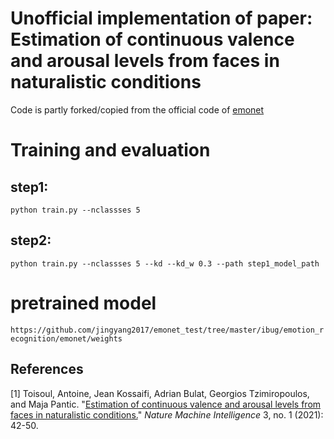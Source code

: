 # Unofficial implementation of paper: Estimation of continuous valence and arousal levels from faces in naturalistic conditions
Code is partly forked/copied from the official code of [emonet](https://github.com/face-analysis/emonet)

# Training and evaluation
## step1:
`python train.py --nclassses 5 `
## step2:
`python train.py --nclassses 5 --kd --kd_w 0.3 --path step1_model_path`

# pretrained model 
`https://github.com/jingyang2017/emonet_test/tree/master/ibug/emotion_recognition/emonet/weights`
## References
\[1\] Toisoul, Antoine, Jean Kossaifi, Adrian Bulat, Georgios Tzimiropoulos, and Maja Pantic. "[Estimation of continuous valence and arousal levels from faces in naturalistic conditions.](https://rdcu.be/cdnWi)" _Nature Machine Intelligence_ 3, no. 1 (2021): 42-50.

